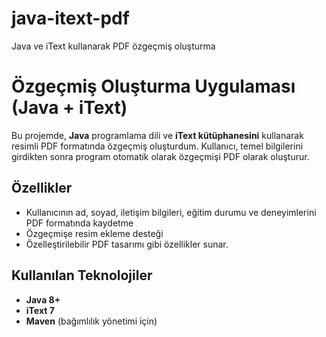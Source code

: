 # java-itext-pdf
Java ve iText kullanarak PDF özgeçmiş oluşturma
# Özgeçmiş Oluşturma Uygulaması (Java + iText)  

Bu projemde, **Java** programlama dili ve **iText kütüphanesini** kullanarak resimli PDF formatında özgeçmiş oluşturdum. Kullanıcı, temel bilgilerini girdikten sonra program otomatik olarak özgeçmişi PDF olarak oluşturur.  

## Özellikler  
- Kullanıcının ad, soyad, iletişim bilgileri, eğitim durumu ve deneyimlerini PDF formatında kaydetme  
- Özgeçmişe resim ekleme desteği  
- Özelleştirilebilir PDF tasarımı gibi özellikler sunar.

## Kullanılan Teknolojiler  
- **Java 8+**  
- **iText 7**  
- **Maven** (bağımlılık yönetimi için)  

